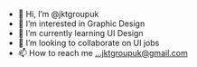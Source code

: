 - 👋 Hi, I’m @jktgroupuk
- 👀 I’m interested in Graphic Design
- 🌱 I’m currently learning UI Design
- 💞️ I’m looking to collaborate on UI jobs
- 📫 How to reach me ...jktgroupuk@gmail.com

<!---
Jktgroupuk/Jktgroupuk is a ✨ special ✨ repository because its `README.md` (this file) appears on your GitHub profile.
You can click the Preview link to take a look at your changes.
--->
